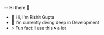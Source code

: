 -- Hi there 👋

- 🔭 Hi, I'm Rishit Gupta
- 🌱 I’m currently diving deep in Development
- ⚡ Fun fact: I use this 🌀 a lot

<!--
**rishitgupta2003/rishitgupta2003** is a ✨ _special_ ✨ repository because its `README.md` (this file) appears on your GitHub profile.

Here are some ideas to get you started:

- 🔭 I’m currently working on ...
- 🌱 I’m currently learning ...
- 👯 I’m looking to collaborate on ...
- 🤔 I’m looking for help with ...
- 💬 Ask me about ...
- 📫 How to reach me: ...
- 😄 Pronouns: ...
- ⚡ Fun fact: ...
-->
